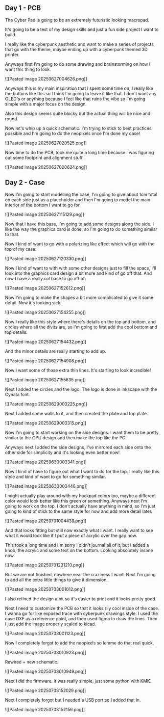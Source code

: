 ## Day 1 - PCB

The Cyber Pad is going to be an extremely futuristic looking macropad.

It's going to be a test of my design skills and just a fun side project I want to build.

I really like the cyberpunk aesthetic and want to make a series of projects that go with the theme, maybe ending up with a cyberpunk themed 3D printer.

Anyways first I'm going to do some drawing and brainstorming on how I want this thing to look.

![[Pasted image 20250627004626.png]]

Anyways this is my main inspiration that I spent some time on, I really like the buttons like this so I think I'm going to leave it like that. I don't want any OLED's or anything because I feel like that ruins the vibe so I'm going simple with a major focus on the design.

Also this design seems quite blocky but the actual thing will be nice and round.

Now let's whip up a quick schematic. I'm trying to stick to best practices possible and I'm going to do the neopixels once I'm done my case!

![[Pasted image 20250627020525.png]]

Now time to do the PCB, took me quite a long time because I was figuring out some footprint and alignment stuff.

![[Pasted image 20250627020624.png]]


## Day 2 - Case

Now I'm going to start modelling the case, I'm going to give about 1cm total on each side just as a placeholder and then I'm going to model the main interior of the bottom I want to go for.

![[Pasted image 20250627115129.png]]

Now that I have this base, I'm going to add some designs along the side. I like the way the graphics card is done, so I'm going to do something similar to that.

Now I kind of want to go with a polarizing like effect which will go with the top of my case:

![[Pasted image 20250627120330.png]]

Now I kind of want to with with some other designs just to fill the space, I'll look into the graphics card design a bit more and kind of go off that. And now I have a really col base to go off of:

![[Pasted image 20250627152612.png]]

Now I'm going to make the shapes a bit more complicated to give it some detail. Now it's looking sick.

![[Pasted image 20250627154255.png]]

Now I really like this style where there's details on the top and bottom, and circles where all the divits are, so I'm going to first add the cool bottom and top details.

![[Pasted image 20250627154432.png]]

And the minor details are really starting to add up.

![[Pasted image 20250627154908.png]]

Now I want some of those extra thin lines. It's starting to look incredible!

![[Pasted image 20250627155635.png]]

Next I added the circles and the logo. The logo is done in inkscape with the Cynata font.

![[Pasted image 20250629003225.png]]

Next I added some walls to it, and then created the plate and top plate.

![[Pasted image 20250629003315.png]]

Now I'm going to start working on the side designs. I want them to be pretty similar to the GPU design and then make the top like the PC.

Anyways next I added the side designs, I've mirrored each side onto the other side for simplicity and it's looking even better now!

![[Pasted image 20250630003341.png]]

Now I kind of have to figure out what I want to do for the top. I really like this style and kind of want to go for something similar. 

![[Pasted image 20250630003446.png]]

I might actually play around with my hackpad colors too, maybe a different color would look better like this green or something. Anyways next I'm going to work on the top. I don't actually have anything in mind, so I'm just going to kind of stick to the same style for now and add more detail later.

![[Pasted image 20250701004438.png]]

And that looks fitting but still now exactly what I want. I really want to see what it would look like if I put a piece of acrylic over the gap now.

This took a long time and I'm sorry I didn't journal all of it, but I added a knob, the acrylic and some text on the bottom. Looking absolutely insane now.

![[Pasted image 20250701231210.png]]

But we are not finished, nowhere near the craziness I want. Next I'm going to add all the extra little things to give it dimension. 

![[Pasted image 20250703001012.png]]

I also refined the design a bit so it's easier to print and it looks pretty good. 

Next I need to customize the PCB so that it looks rlly cool inside of the case. I wanna go for like exposed trace with cyberpunk drawings style. I used the case DXF as a reference point, and then used figma to draw the lines. Then I just add the image properly scaled to kicad.

![[Pasted image 20250703001123.png]]

Now I completely forgot to add the neopixels so lemme do that real quick.

![[Pasted image 20250703010923.png]]

Rewired + new schematic.

![[Pasted image 20250703010949.png]]

Next I did the firmware. It was really simple, just some python with KMK.

![[Pasted image 20250703152029.png]]

Next I completely forgot but I needed a USB port so I added that in.

![[Pasted image 20250703152156.png]]

